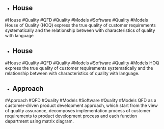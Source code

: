 - ## House
#House  #Quality #QFD #Quality #Models #Software #Quality #Models 
House of Quality  (HOQ) express the true quality of customer requirements  systematically and the relationship between with  characteristics of quality with language

- ## House
#House  #Quality #QFD #Quality #Models #Software #Quality #Models 
HOQ express the true quality of customer  requirements systematically and the relationship  between with characteristics of quality with language.

- ## Approach
#Approach #QFD #Quality #Models #Software #Quality #Models 
QFD as a customer-driven product  development approach, which start from the view of  quality assurance, decomposes implementation process  of customer requirements to product development  process and each function department using matrix  diagram.

